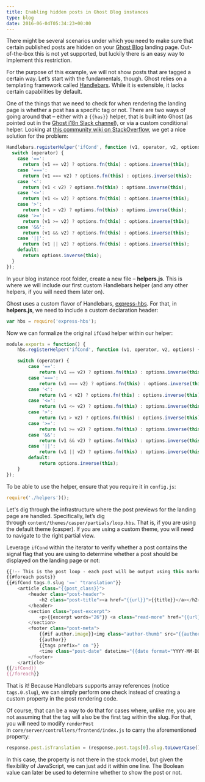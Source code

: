 ```yaml
---
title: Enabling hidden posts in Ghost Blog instances
type: blog
date: 2016-06-04T05:34:23+00:00
---
```


There might be several scenarios under which you need to make sure that certain published posts are hidden on your [Ghost Blog][1] landing page. Out-of-the-box this is not yet supported, but luckily there is an easy way to implement this restriction.

For the purpose of this example, we will not show posts that are tagged a certain way. Let&#8217;s start with the fundamentals, though. Ghost relies on a templating framework called [Handlebars][2]. While it is extensible, it lacks certain capabilities by default.

One of the things that we need to check for when rendering the landing page is whether a post has a specific tag or not. There are two ways of going around that &#8211; either with a `{{has}}` helper, that is built into Ghost (as pointed out in the [Ghost i18n Slack channel][3]), or via a custom conditional helper. Looking at [this community wiki on StackOverflow][4], we get a nice solution for the problem:

```js
Handlebars.registerHelper('ifCond', function (v1, operator, v2, options) {
  switch (operator) {
    case '==':
      return (v1 == v2) ? options.fn(this) : options.inverse(this);
    case '===':
      return (v1 === v2) ? options.fn(this) : options.inverse(this);
    case '<':
      return (v1 < v2) ? options.fn(this) : options.inverse(this);
    case '<=':
      return (v1 <= v2) ? options.fn(this) : options.inverse(this);
    case '>':
      return (v1 > v2) ? options.fn(this) : options.inverse(this);
    case '>=':
      return (v1 >= v2) ? options.fn(this) : options.inverse(this);
    case '&&':
      return (v1 && v2) ? options.fn(this) : options.inverse(this);
    case '||':
      return (v1 || v2) ? options.fn(this) : options.inverse(this);
    default:
      return options.inverse(this);
  }
});
```

In your blog instance root folder, create a new file &#8211; **helpers.js**. This is where we will include our first custom Handlebars helper (and any other helpers, if you will need them later on).

Ghost uses a custom flavor of Handlebars, [express-hbs][5]. For that, in **helpers.js**, we need to include a custom declaration header:

```js
var hbs = require('express-hbs');
```

Now we can formalize the original `ifCond` helper within our helper:

```js
module.exports = function() {  
    hbs.registerHelper('ifCond', function (v1, operator, v2, options) {

    switch (operator) {
        case '==':
            return (v1 == v2) ? options.fn(this) : options.inverse(this);
        case '===':
            return (v1 === v2) ? options.fn(this) : options.inverse(this);
        case '<':
            return (v1 < v2) ? options.fn(this) : options.inverse(this);
        case '<=':
            return (v1 <= v2) ? options.fn(this) : options.inverse(this); 
        case '>':
            return (v1 > v2) ? options.fn(this) : options.inverse(this);
        case '>=':
            return (v1 >= v2) ? options.fn(this) : options.inverse(this);
        case '&&':
            return (v1 && v2) ? options.fn(this) : options.inverse(this);
        case '||':
            return (v1 || v2) ? options.fn(this) : options.inverse(this);
        default:
            return options.inverse(this);
    }
});
```

To be able to use the helper, ensure that you require it in `config.js`:

```js
require('./helpers')();
```

Let's dig through the infrastructure where the post previews for the landing page are handled. Specifically, let&#8217;s dig through `content/themes/casper/partials/loop.hbs`. That is, if you are using the default theme (casper). If you are using a custom theme, you will need to navigate to the right partial view.

Leverage `ifCond` within the iterator to verify whether a post contains the signal flag that you are using to determine whether a post should be displayed on the landing page or not:

```js
{{!-- This is the post loop - each post will be output using this markup --}}
{{#foreach posts}}
{{#ifCond tags.0.slug '==' "translation"}}
    <article class="{{post_class}}">
        <header class="post-header">
            <h2 class="post-title"><a href="{{url}}">{{title}}</a></h2>
        </header>
        <section class="post-excerpt">
            <p>{{excerpt words="26"}} <a class="read-more" href="{{url}}">&raquo;</a></p>
        </section>
        <footer class="post-meta">
            {{#if author.image}}<img class="author-thumb" src="{{author.image}}" alt="{{author.name}}" nopin="nopin" />{{/if}}
            {{author}}
            {{tags prefix=" on "}}
            <time class="post-date" datetime="{{date format="YYYY-MM-DD"}}">{{date format="DD MMMM YYYY"}}</time>
        </footer>
    </article>
{{/ifCond}}
{{/foreach}}
```

That is it! Because Handlebars supports array references (notice `tags.0.slug`), we can simply perform one check instead of creating a custom property in the post rendering code.

Of course, that can be a way to do that for cases where, unlike me, you are not assuming that the tag will also be the first tag within the slug. For that, you will need to modify `renderPost` in `core/server/controllers/frontend/index.js` to carry the aforementioned property:

```js
response.post.isTranslation = (response.post.tags[0].slug.toLowerCase() == "translation");
```

In this case, the property is not there in the stock model, but given the flexibility of JavaScript, we can just add it within one line. The Boolean value can later be used to determine whether to show the post or not.

 [1]: https://ghost.org/
 [2]: https://handlebarsjs.com/
 [3]: https://ghost.slack.com/archives/i18n/p1465059118000496
 [4]: http://stackoverflow.com/a/16315366/303696
 [5]: https://github.com/barc/express-hbs